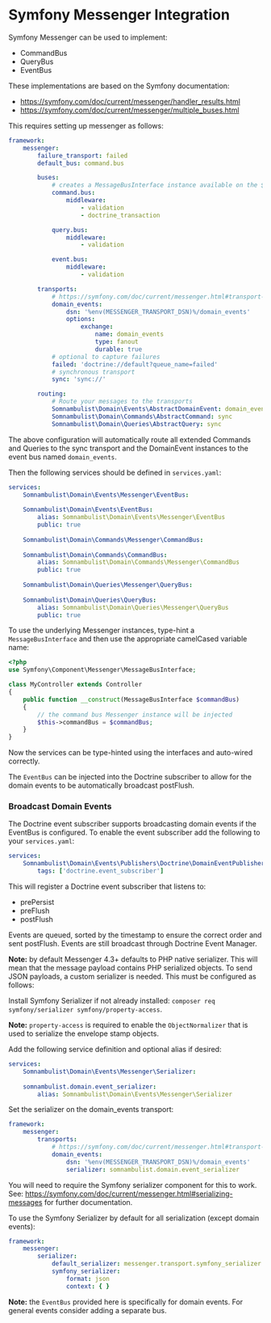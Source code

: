 # Symfony Messenger Integration

Symfony Messenger can be used to implement:

 * CommandBus
 * QueryBus
 * EventBus

These implementations are based on the Symfony documentation:

 * https://symfony.com/doc/current/messenger/handler_results.html
 * https://symfony.com/doc/current/messenger/multiple_buses.html

This requires setting up messenger as follows:

```yaml
framework:
    messenger:
        failure_transport: failed
        default_bus: command.bus

        buses:
            # creates a MessageBusInterface instance available on the $commandBus argument
            command.bus:
                middleware:
                    - validation
                    - doctrine_transaction

            query.bus:
                middleware:
                    - validation

            event.bus:
                middleware:
                    - validation

        transports:
            # https://symfony.com/doc/current/messenger.html#transport-configuration
            domain_events:
                dsn: '%env(MESSENGER_TRANSPORT_DSN)%/domain_events'
                options:
                    exchange:
                        name: domain_events
                        type: fanout
                        durable: true
            # optional to capture failures
            failed: 'doctrine://default?queue_name=failed'
            # synchronous transport
            sync: 'sync://'

        routing:
            # Route your messages to the transports
            Somnambulist\Domain\Events\AbstractDomainEvent: domain_events
            Somnambulist\Domain\Commands\AbstractCommand: sync
            Somnambulist\Domain\Queries\AbstractQuery: sync
```

The above configuration will automatically route all extended Commands and Queries to the sync
transport and the DomainEvent instances to the event bus named `domain_events`.

Then the following services should be defined in `services.yaml`:

```yaml
services:
    Somnambulist\Domain\Events\Messenger\EventBus:
    
    Somnambulist\Domain\Events\EventBus:
        alias: Somnambulist\Domain\Events\Messenger\EventBus
        public: true
    
    Somnambulist\Domain\Commands\Messenger\CommandBus:
    
    Somnambulist\Domain\Commands\CommandBus:
        alias: Somnambulist\Domain\Commands\Messenger\CommandBus
        public: true
    
    Somnambulist\Domain\Queries\Messenger\QueryBus:
    
    Somnambulist\Domain\Queries\QueryBus:
        alias: Somnambulist\Domain\Queries\Messenger\QueryBus
        public: true
```

To use the underlying Messenger instances, type-hint a `MessageBusInterface` and then use
the appropriate camelCased variable name:

```php
<?php
use Symfony\Component\Messenger\MessageBusInterface;

class MyController extends Controller
{
    public function __construct(MessageBusInterface $commandBus)
    {
        // the command bus Messenger instance will be injected
        $this->commandBus = $commandBus;
    }
}
```

Now the services can be type-hinted using the interfaces and auto-wired correctly.

The `EventBus` can be injected into the Doctrine subscriber to allow for the domain events
to be automatically broadcast postFlush.

### Broadcast Domain Events

The Doctrine event subscriber supports broadcasting domain events if the EventBus is configured.
To enable the event subscriber add the following to your `services.yaml`:

```yaml
services:
    Somnambulist\Domain\Events\Publishers\Doctrine\DomainEventPublisher:
        tags: ['doctrine.event_subscriber']
```

This will register a Doctrine event subscriber that listens to:

 * prePersist
 * preFlush
 * postFlush
 
Events are queued, sorted by the timestamp to ensure the correct order and sent postFlush.
Events are still broadcast through Doctrine Event Manager.

__Note:__ by default Messenger 4.3+ defaults to PHP native serializer. This will mean that the
message payload contains PHP serialized objects. To send JSON payloads, a custom serializer is
needed. This must be configured as follows:

Install Symfony Serializer if not already installed: `composer req symfony/serializer symfony/property-access`.

__Note:__ `property-access` is required to enable the `ObjectNormalizer` that is used to
serialize the envelope stamp objects.

Add the following service definition and optional alias if desired:
```yaml
services:
    Somnambulist\Domain\Events\Messenger\Serializer:
        
    somnambulist.domain.event_serializer:
        alias: Somnambulist\Domain\Events\Messenger\Serializer
```

Set the serializer on the domain_events transport:
```yaml
framework:
    messenger:
        transports:
            # https://symfony.com/doc/current/messenger.html#transport-configuration
            domain_events:
                dsn: '%env(MESSENGER_TRANSPORT_DSN)%/domain_events'
                serializer: somnambulist.domain.event_serializer
```

You will need to require the Symfony serializer component for this to work. See: 
https://symfony.com/doc/current/messenger.html#serializing-messages for further
documentation.

To use the Symfony Serializer by default for all serialization (except domain events):

```yaml
framework:
    messenger:
        serializer:
            default_serializer: messenger.transport.symfony_serializer
            symfony_serializer:
                format: json
                context: { }
```

__Note:__ the `EventBus` provided here is specifically for domain events. For general events
consider adding a separate bus.
